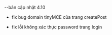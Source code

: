 --bản cập nhật 4.10

-   fix bug domain tinyMCE của trang createPost

-   fix lỗi không xác thực password trang login
